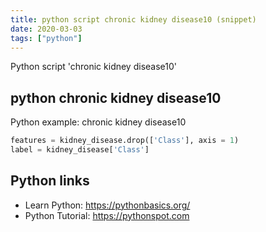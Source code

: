 ```yaml
---
title: python script chronic kidney disease10 (snippet)
date: 2020-03-03
tags: ["python"]
---
```

Python script 'chronic kidney disease10'


## python chronic kidney disease10

Python example: chronic kidney disease10

```python
features = kidney_disease.drop(['Class'], axis = 1)
label = kidney_disease['Class']

```

## Python links

- Learn Python: https://pythonbasics.org/
- Python Tutorial: https://pythonspot.com
